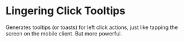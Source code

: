 # Lingering Click Tooltips

Generates tooltips (or toasts) for left click actions, just like tapping the screen on the mobile client. But more powerful.
